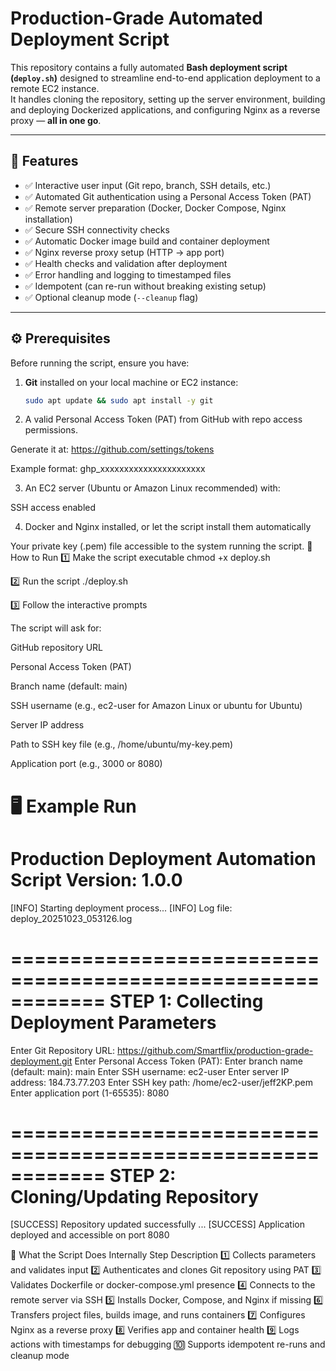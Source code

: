 #  Production-Grade Automated Deployment Script

This repository contains a fully automated **Bash deployment script (`deploy.sh`)** designed to streamline end-to-end application deployment to a remote EC2 instance.  
It handles cloning the repository, setting up the server environment, building and deploying Dockerized applications, and configuring Nginx as a reverse proxy — **all in one go**.

---

## 🧩 Features

- ✅ Interactive user input (Git repo, branch, SSH details, etc.)
- ✅ Automated Git authentication using a Personal Access Token (PAT)
- ✅ Remote server preparation (Docker, Docker Compose, Nginx installation)
- ✅ Secure SSH connectivity checks
- ✅ Automatic Docker image build and container deployment
- ✅ Nginx reverse proxy setup (HTTP → app port)
- ✅ Health checks and validation after deployment
- ✅ Error handling and logging to timestamped files
- ✅ Idempotent (can re-run without breaking existing setup)
- ✅ Optional cleanup mode (`--cleanup` flag)

---

## ⚙️ Prerequisites

Before running the script, ensure you have:

1. **Git** installed on your local machine or EC2 instance:
   ```bash
   sudo apt update && sudo apt install -y git

2. A valid Personal Access Token (PAT) from GitHub with repo access permissions.

Generate it at: https://github.com/settings/tokens

Example format: ghp_xxxxxxxxxxxxxxxxxxxxxx

3. An EC2 server (Ubuntu or Amazon Linux recommended) with:

SSH access enabled

4. Docker and Nginx installed, or let the script install them automatically

  Your private key (.pem) file accessible to the system running the script.
🚀 How to Run
1️⃣ Make the script executable
chmod +x deploy.sh

2️⃣ Run the script
./deploy.sh

3️⃣ Follow the interactive prompts

The script will ask for:

GitHub repository URL

Personal Access Token (PAT)

Branch name (default: main)

SSH username (e.g., ec2-user for Amazon Linux or ubuntu for Ubuntu)

Server IP address

Path to SSH key file (e.g., /home/ubuntu/my-key.pem)

Application port (e.g., 3000 or 8080)

🖥️ Example Run
============================================================
  Production Deployment Automation Script
  Version: 1.0.0
============================================================

[INFO] Starting deployment process...
[INFO] Log file: deploy_20251023_053126.log

============================================================
  STEP 1: Collecting Deployment Parameters
============================================================
Enter Git Repository URL: https://github.com/Smartflix/production-grade-deployment.git
Enter Personal Access Token (PAT):
Enter branch name (default: main): main
Enter SSH username: ec2-user
Enter server IP address: 184.73.77.203
Enter SSH key path: /home/ec2-user/jeff2KP.pem
Enter application port (1-65535): 8080

============================================================
  STEP 2: Cloning/Updating Repository
============================================================
[SUCCESS] Repository updated successfully
...
[SUCCESS] Application deployed and accessible on port 8080

🧱 What the Script Does Internally
Step	Description
1️⃣	Collects parameters and validates input
2️⃣	Authenticates and clones Git repository using PAT
3️⃣	Validates Dockerfile or docker-compose.yml presence
4️⃣	Connects to the remote server via SSH
5️⃣	Installs Docker, Compose, and Nginx if missing
6️⃣	Transfers project files, builds image, and runs containers
7️⃣	Configures Nginx as a reverse proxy
8️⃣	Verifies app and container health
9️⃣	Logs actions with timestamps for debugging
🔟	Supports idempotent re-runs and cleanup mode

